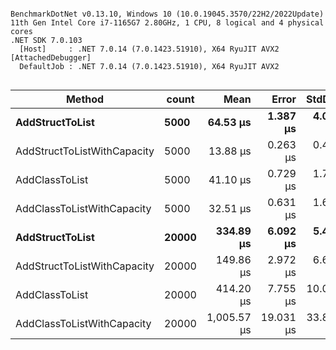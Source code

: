 ```

BenchmarkDotNet v0.13.10, Windows 10 (10.0.19045.3570/22H2/2022Update)
11th Gen Intel Core i7-1165G7 2.80GHz, 1 CPU, 8 logical and 4 physical cores
.NET SDK 7.0.103
  [Host]     : .NET 7.0.14 (7.0.1423.51910), X64 RyuJIT AVX2 [AttachedDebugger]
  DefaultJob : .NET 7.0.14 (7.0.1423.51910), X64 RyuJIT AVX2


```
| Method                      | count | Mean        | Error     | StdDev    | Median      |
|---------------------------- |------ |------------:|----------:|----------:|------------:|
| **AddStructToList**             | **5000**  |    **64.53 μs** |  **1.387 μs** |  **4.002 μs** |    **63.43 μs** |
| AddStructToListWithCapacity | 5000  |    13.88 μs |  0.263 μs |  0.417 μs |    13.81 μs |
| AddClassToList              | 5000  |    41.10 μs |  0.729 μs |  1.761 μs |    41.03 μs |
| AddClassToListWithCapacity  | 5000  |    32.51 μs |  0.631 μs |  1.675 μs |    32.32 μs |
| **AddStructToList**             | **20000** |   **334.89 μs** |  **6.092 μs** |  **5.400 μs** |   **333.52 μs** |
| AddStructToListWithCapacity | 20000 |   149.86 μs |  2.972 μs |  6.647 μs |   149.20 μs |
| AddClassToList              | 20000 |   414.20 μs |  7.755 μs | 10.083 μs |   414.02 μs |
| AddClassToListWithCapacity  | 20000 | 1,005.57 μs | 19.031 μs | 33.827 μs | 1,001.24 μs |
